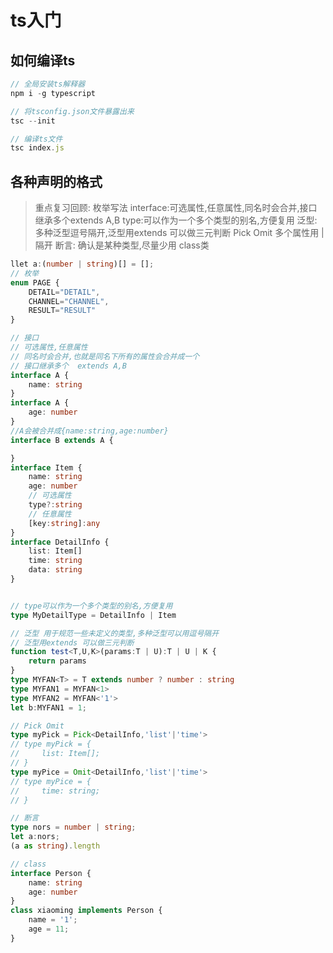 # ts入门

## 如何编译ts

``` javascript
// 全局安装ts解释器
npm i -g typescript

// 将tsconfig.json文件暴露出来
tsc --init

// 编译ts文件
tsc index.js
```

## 各种声明的格式

> 重点复习回顾:
枚举写法
interface:可选属性,任意属性,同名时会合并,接口继承多个extends A,B
type:可以作为一个多个类型的别名,方便复用
泛型: 多种泛型逗号隔开,泛型用extends 可以做三元判断
Pick Omit 多个属性用 | 隔开
断言: 确认是某种类型,尽量少用
class类

``` typescript
llet a:(number | string)[] = [];
// 枚举
enum PAGE {
    DETAIL="DETAIL",
    CHANNEL="CHANNEL",
    RESULT="RESULT"
}

// 接口
// 可选属性,任意属性
// 同名时会合并,也就是同名下所有的属性会合并成一个
// 接口继承多个  extends A,B
interface A {
    name: string
}
interface A {
    age: number
}
//A会被合并成{name:string,age:number}
interface B extends A {

}
interface Item {
    name: string
    age: number
    // 可选属性
    type?:string
    // 任意属性
    [key:string]:any
}
interface DetailInfo {
    list: Item[]
    time: string
    data: string
}


// type可以作为一个多个类型的别名,方便复用
type MyDetailType = DetailInfo | Item

// 泛型 用于规范一些未定义的类型,多种泛型可以用逗号隔开
// 泛型用extends 可以做三元判断
function test<T,U,K>(params:T | U):T | U | K {
    return params
}
type MYFAN<T> = T extends number ? number : string
type MYFAN1 = MYFAN<1>
type MYFAN2 = MYFAN<'1'>
let b:MYFAN1 = 1;

// Pick Omit
type myPick = Pick<DetailInfo,'list'|'time'>
// type myPick = {
//     list: Item[];
// }
type myPice = Omit<DetailInfo,'list'|'time'>
// type myPice = {
//     time: string;
// }

// 断言
type nors = number | string;
let a:nors;
(a as string).length

// class
interface Person {
    name: string
    age: number
}
class xiaoming implements Person {
    name = '1';
    age = 11;
}
```
